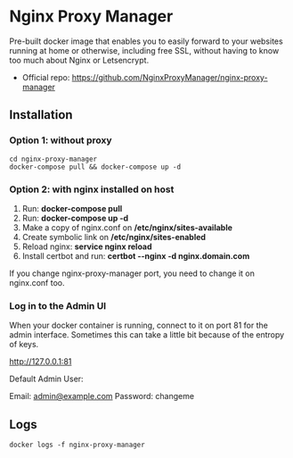 # Nginx Proxy Manager
Pre-built docker image that enables you to easily forward to your websites running at home or otherwise, including free SSL, without having to know too much about Nginx or Letsencrypt.

* Official repo: https://github.com/NginxProxyManager/nginx-proxy-manager

## Installation

### Option 1: without proxy
```
cd nginx-proxy-manager
docker-compose pull && docker-compose up -d
```

### Option 2: with nginx installed on host
1. Run: **docker-compose pull**
2. Run: **docker-compose up -d**
3. Make a copy of nginx.conf on **/etc/nginx/sites-available**
4. Create symbolic link on **/etc/nginx/sites-enabled**
5. Reload nginx: **service nginx reload**
6. Install certbot and run: **certbot --nginx -d nginx.domain.com**

If you change nginx-proxy-manager port, you need to change it on nginx.conf too.

### Log in to the Admin UI
When your docker container is running, connect to it on port 81 for the admin interface. 
Sometimes this can take a little bit because of the entropy of keys.

http://127.0.0.1:81

Default Admin User:

Email:    admin@example.com
Password: changeme

## Logs
```
docker logs -f nginx-proxy-manager
```
